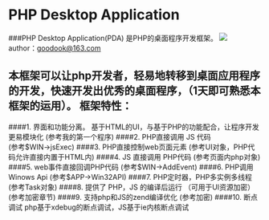 PHP Desktop Application
===
###PHP Desktop Application(PDA) 是PHP的桌面程序开发框架。
![](http://phpdesktop.sinaapp.com/manual/imgs/hello.png)  
author：goodook@163.com

本框架可以让php开发者，轻易地转移到桌面应用程序的开发，快速开发出优秀的桌面程序，（1天即可熟悉本框架的运用）。
框架特性：
---
####1. 界面和功能分离。 
基于HTML的UI，与基于PHP的功能配合，让程序开发更易模块化 (参考我的第一个程序)
####2. PHP直接调用 JS 代码  
  (参考$WIN->jsExec)
####3. PHP直接控制web页面元素  
  (参考UI对象，PHP代码允许直接内置于HTML内)
####4. JS 直接调用 PHP代码 
  (参考页面内php对象)
####5. web事件直接回调PHP代码 
(参考$WIN->AddEvent)
####6. PHP调用Winows Api 
(参考$APP->Win32API)
####7. PHP定时器，PHP多实例多线程  
(参考Task对象)
####8. 提供了 PHP，JS 的编译后运行
（可用于UI资源加密）  (参考加密章节)
####9. 支持php和JS的zend编译优化 
(参考加密)
####10. 断点调试
php基于xdebug的断点调试，JS基于ie内核断点调试
